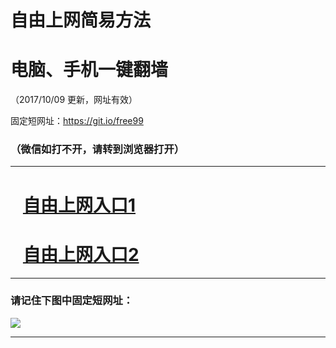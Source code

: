﻿# 自由上网简易方法

# 电脑、手机一键翻墙

（2017/10/09 更新，网址有效）

固定短网址：https://git.io/free99

### （微信如打不开，请转到浏览器打开）


***





# &nbsp;&nbsp; <a href="http://ft717830873.fwq-tz-1001.info/fwqtz01.html?t=10090019541 " target="_blank">自由上网入口1</a>
# &nbsp;&nbsp; <a href="http://ft326644811.fwq-tz-1002.info/fwqtz02.html?t=100900129638 " target="_blank">自由上网入口2</a>
***

### 请记住下图中固定短网址：

<img src="https://s3-us-west-2.amazonaws.com/fwq-1001/yjfq-20170905okok.png" /> 


***

